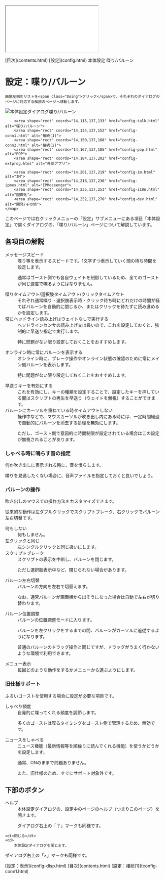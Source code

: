 <?xml version="1.0" encoding="UTF-8"?>
<!DOCTYPE.html PUBLIC "-//W3C//DTD XHTML 1.0 Frameset//EN" "http://www.w3.org/TR/.htmll1/DTD/.html1-frameset.dtd">
<html xmlns="http://www.w3.org/1999/xhtml" lang="ja" xml:lang="ja">
<head>
  <meta http-equiv="content-type" content="text/html; charset=UTF-8" />
  <meta http-equiv="content-style-type" content="text/css" />
  <title>設定：喋り/バルーン</title>
  <link rel="stylesheet" type="text/css" href="about.css" />
</head>
<body>
<div id="sidebar">
	<iframe src="contents.html" name="sidebar">
		フレーム非対応の環境では以下の目次ページからご覧ください。

[目次](contents.html)
	</iframe>
</div>
<div id="text">
<div id="breadcrumb">
	<span class="Upper">[目次](contents.html)</span>
	<span class="Upper">[設定](config.html)</span>
	<span class="Upper">本体設定</span>
	喋り/バルーン
</div>
<!-------------------------------------------------------------------------------------------------------------------------------->

# 設定：喋り/バルーン

	画像左側のリストを<span class="Doing">クリック</span>で、それぞれのダイアログのページに対応する解説のページへ移動します。

![本体設定ダイアログ喋り/バルーン](image/config-talk/0.png)
	<map name="configdialog" id="configdialog">
		<area shape="rect" coords="14,31,137,46" href="config-ippan.html" alt="一般">
		<area shape="rect" coords="14,47,137,66" href="config-ghost.html" alt="ゴースト(1)">
		<area shape="rect" coords="14,66,137,82" href="config-ghost2.html" alt="ゴースト(2)">
		<area shape="rect" coords="14,82,137,98" href="config-folder.html" alt="フォルダ">
		<area shape="rect" coords="14,98,137,114" href="config-disp.html" alt="表示">

		<area shape="rect" coords="14,115,137,133" href="config-talk.html" alt="喋り/バルーン">
		<area shape="rect" coords="14,134,137,152" href="config-conn1.html" alt="接続(1)">
		<area shape="rect" coords="14,150,137,168" href="config-conn2.html" alt="接続(2)">
		<area shape="rect" coords="14,167,137,185" href="config-pop.html" alt="POP">
		<area shape="rect" coords="14,184,137,202" href="config-extprog.html" alt="外部アプリ">

		<area shape="rect" coords="14,201,137,219" href="config-im.html" alt="IM">
		<area shape="rect" coords="14,218,137,236" href="config-ipmes.html" alt="IPMessenger">
		<area shape="rect" coords="14,235,137,253" href="config-i18n.html" alt="国際化">
		<area shape="rect" coords="14,252,137,270" href="config-dev.html" alt="開発/その他">
	</map>

このページでは右クリックメニューの「設定」サブメニューにある項目「本体設定」で開くダイアログの、「喋り/バルーン」ページについて解説しています。

## 各項目の解説

<dl>
   <dt>メッセージスピード</dt>
   <dd>
   喋り等を表示するスピードです。1文字ずつ表示していく間の待ち時間を設定します。

通常はゴースト側でも各自ウェイトを制御しているため、全てのゴーストが同じ速度で喋るようにはなりません。
   </dd>

   <dt>喋りタイムアウト/選択肢タイムアウト/クリックタイムアウト</dt>
   <dd>それぞれ通常喋り・選択肢表示時・クリック待ち時にどれだけの時間が経てばバルーンを自動的に閉じるか、またはクリックを待たずに読み進めるかを設定します。
    </dd>

   <dt>常にヘッドライン読み上げはウェイトなしで実行する</dt>
   <dd>
   ヘッドラインセンサの読み上げ文は長いので、これを設定しておくと、強制的に早送り指定で実行します。

特に問題がない限り設定しておくことをおすすめします。
   </dd>

   <dt>オンライン時に常にバルーンを表示する</dt>
   <dd>
   オンライン時に、ブレーク操作やオンライン状態の確認のために常にメイン側バルーンを表示します。

特に問題がない限り設定しておくことをおすすめします。
   </dd>

   <dt>早送りキーを有効にする</dt>
   <dd>
   これを有効にし、キーの種類を設定することで、設定したキーを押している間はスクリプトの再生を早送り（ウェイトを無視）することができます。
   </dd>

   <dt>バルーンにカーソルを重ねている時タイムアウトしない</dt>
   <dd>
   操作中などで、マウスカーソルが吹き出し内にある時には、一定時間経過で自動的にバルーンを消去する処理を無効にします。

ただし、ゴースト側で意図的に時間制限が設定されている場合はこの設定が無視されることがあります。
   </dd>
</dl>

### しゃべる時に鳴らす音の指定

何か吹き出しに表示される時に、音を慣らします。

喋りを見逃したくない場合に、音声ファイルを指定しておくと良いでしょう。

### バルーンの操作

吹き出しのマウスでの操作方法をカスタマイズできます。

従来的な動作は左ダブルクリックでスクリプトブレーク、右クリックでバルーン左右切替です。

<dl>   
   <dt>何もしない</dt>
   <dd>
   何もしません。
   </dd>

   <dt>左クリックと同じ</dt>
   <dd>
   左シングルクリックと同じ扱いにします。
   </dd>

   <dt>スクリプトブレーク</dt>
   <dd>
   スクリプトの表示を中断し、バルーンを閉じます。

ただし選択肢表示中など、閉じられない場合があります。
   </dd>

   <dt>バルーン左右切替</dt>
   <dd>
   バルーンの方向を左右で切替えます。

なお、通常バルーンが画面横から出そうになった場合は自動で左右が切り替わります。
   </dd>

   <dt>バルーン位置調整</dt>
   <dd>
   バルーンの位置調整モードに入ります。

バルーンを左クリックをするまでの間、バルーンがカーソルに追従するようになります。

普通のバルーンのドラッグ操作と同じですが、ドラッグがうまく行かないような環境で利用できます。
   </dd>

   <dt>メニュー表示</dt>
   <dd>
   毎回どのような動作をするかメニューから選ぶようにします。
   </dd>
</dl>

### 旧仕様サポート

ふるいゴーストを使用する場合に設定が必要な項目です。

<dl>   
   <dt>しゃべり頻度</dt>
   <dd>
   自発的に喋ってくれる頻度を調節します。

多くのゴーストは喋るタイミングをゴースト側で管理するため、無効です。
   </dd>

   <dt>ニュースをしゃべる</dt>
   <dd>
   ニュース機能（最新情報等を順繰りに読んでくれる機能）を使うかどうかを設定します。

通常、ONのままで問題ありません。

また、旧仕様のため、すでにサポート対象外です。
   </dd>
</dl>

## 下部のボタン

<dl>
	<dt>ヘルプ</dt>
	<dd>
		本体設定ダイアログの、設定中のページのヘルプ（つまりこのページ）を開きます。

ダイアログ右上の「？」マークも同様です。
	</dd>

	<dt>閉じる</dt>
	<dd>
		本体設定ダイアログを閉じます。

ダイアログ右上の「×」マークも同様です。
	</dd>
</dl>

<!-------------------------------------------------------------------------------------------------------------------------------->
<div id="navigation">
	<span class="Prev">[設定：表示](config-disp.html)</span>
	<span class="Return">[目次](contents.html)</span>
	<span class="Next">[設定：接続(1)](config-conn1.html)</span>
</div>